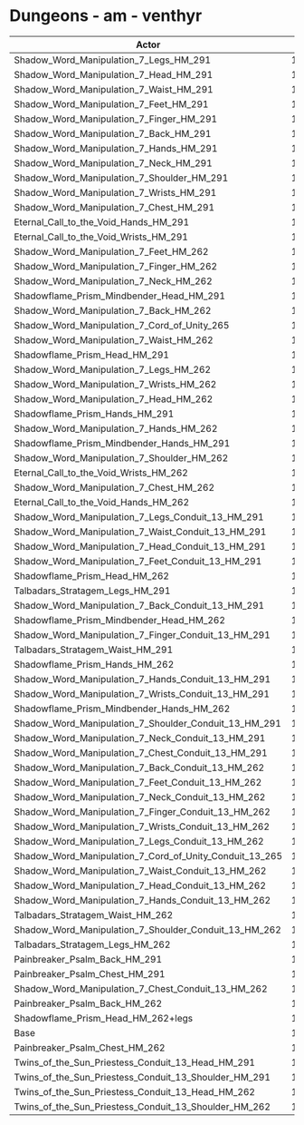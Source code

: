 # Dungeons - am - venthyr
| Actor | DPS | Increase |
|---|:---:|:---:|
|Shadow_Word_Manipulation_7_Legs_HM_291|13001|8.01%|
|Shadow_Word_Manipulation_7_Head_HM_291|12995|7.96%|
|Shadow_Word_Manipulation_7_Waist_HM_291|12989|7.91%|
|Shadow_Word_Manipulation_7_Feet_HM_291|12972|7.77%|
|Shadow_Word_Manipulation_7_Finger_HM_291|12933|7.44%|
|Shadow_Word_Manipulation_7_Back_HM_291|12928|7.40%|
|Shadow_Word_Manipulation_7_Hands_HM_291|12919|7.33%|
|Shadow_Word_Manipulation_7_Neck_HM_291|12909|7.24%|
|Shadow_Word_Manipulation_7_Shoulder_HM_291|12907|7.23%|
|Shadow_Word_Manipulation_7_Wrists_HM_291|12896|7.14%|
|Shadow_Word_Manipulation_7_Chest_HM_291|12894|7.12%|
|Eternal_Call_to_the_Void_Hands_HM_291|12827|6.56%|
|Eternal_Call_to_the_Void_Wrists_HM_291|12819|6.50%|
|Shadow_Word_Manipulation_7_Feet_HM_262|12788|6.24%|
|Shadow_Word_Manipulation_7_Finger_HM_262|12788|6.24%|
|Shadow_Word_Manipulation_7_Neck_HM_262|12786|6.22%|
|Shadowflame_Prism_Mindbender_Head_HM_291|12780|6.17%|
|Shadow_Word_Manipulation_7_Back_HM_262|12772|6.11%|
|Shadow_Word_Manipulation_7_Cord_of_Unity_265|12768|6.07%|
|Shadow_Word_Manipulation_7_Waist_HM_262|12768|6.07%|
|Shadowflame_Prism_Head_HM_291|12766|6.06%|
|Shadow_Word_Manipulation_7_Legs_HM_262|12753|5.95%|
|Shadow_Word_Manipulation_7_Wrists_HM_262|12750|5.92%|
|Shadow_Word_Manipulation_7_Head_HM_262|12747|5.90%|
|Shadowflame_Prism_Hands_HM_291|12736|5.81%|
|Shadow_Word_Manipulation_7_Hands_HM_262|12735|5.80%|
|Shadowflame_Prism_Mindbender_Hands_HM_291|12719|5.67%|
|Shadow_Word_Manipulation_7_Shoulder_HM_262|12713|5.62%|
|Eternal_Call_to_the_Void_Wrists_HM_262|12689|5.42%|
|Shadow_Word_Manipulation_7_Chest_HM_262|12644|5.04%|
|Eternal_Call_to_the_Void_Hands_HM_262|12638|4.99%|
|Shadow_Word_Manipulation_7_Legs_Conduit_13_HM_291|12624|4.88%|
|Shadow_Word_Manipulation_7_Waist_Conduit_13_HM_291|12609|4.75%|
|Shadow_Word_Manipulation_7_Head_Conduit_13_HM_291|12597|4.65%|
|Shadow_Word_Manipulation_7_Feet_Conduit_13_HM_291|12585|4.55%|
|Shadowflame_Prism_Head_HM_262|12553|4.29%|
|Talbadars_Stratagem_Legs_HM_291|12546|4.23%|
|Shadow_Word_Manipulation_7_Back_Conduit_13_HM_291|12543|4.20%|
|Shadowflame_Prism_Mindbender_Head_HM_262|12538|4.16%|
|Shadow_Word_Manipulation_7_Finger_Conduit_13_HM_291|12534|4.13%|
|Talbadars_Stratagem_Waist_HM_291|12531|4.10%|
|Shadowflame_Prism_Hands_HM_262|12528|4.08%|
|Shadow_Word_Manipulation_7_Hands_Conduit_13_HM_291|12525|4.05%|
|Shadow_Word_Manipulation_7_Wrists_Conduit_13_HM_291|12520|4.01%|
|Shadowflame_Prism_Mindbender_Hands_HM_262|12516|3.98%|
|Shadow_Word_Manipulation_7_Shoulder_Conduit_13_HM_291|12513|3.95%|
|Shadow_Word_Manipulation_7_Neck_Conduit_13_HM_291|12512|3.95%|
|Shadow_Word_Manipulation_7_Chest_Conduit_13_HM_291|12483|3.71%|
|Shadow_Word_Manipulation_7_Back_Conduit_13_HM_262|12426|3.23%|
|Shadow_Word_Manipulation_7_Feet_Conduit_13_HM_262|12414|3.13%|
|Shadow_Word_Manipulation_7_Neck_Conduit_13_HM_262|12397|2.99%|
|Shadow_Word_Manipulation_7_Finger_Conduit_13_HM_262|12392|2.95%|
|Shadow_Word_Manipulation_7_Wrists_Conduit_13_HM_262|12389|2.92%|
|Shadow_Word_Manipulation_7_Legs_Conduit_13_HM_262|12381|2.86%|
|Shadow_Word_Manipulation_7_Cord_of_Unity_Conduit_13_265|12378|2.83%|
|Shadow_Word_Manipulation_7_Waist_Conduit_13_HM_262|12369|2.76%|
|Shadow_Word_Manipulation_7_Head_Conduit_13_HM_262|12353|2.63%|
|Shadow_Word_Manipulation_7_Hands_Conduit_13_HM_262|12333|2.46%|
|Talbadars_Stratagem_Waist_HM_262|12330|2.43%|
|Shadow_Word_Manipulation_7_Shoulder_Conduit_13_HM_262|12328|2.42%|
|Talbadars_Stratagem_Legs_HM_262|12318|2.33%|
|Painbreaker_Psalm_Back_HM_291|12310|2.27%|
|Painbreaker_Psalm_Chest_HM_291|12273|1.96%|
|Shadow_Word_Manipulation_7_Chest_Conduit_13_HM_262|12240|1.69%|
|Painbreaker_Psalm_Back_HM_262|12182|1.20%|
|Shadowflame_Prism_Head_HM_262+legs|12117|0.66%|
|Base|12037|0.00%|
|Painbreaker_Psalm_Chest_HM_262|12022|-0.12%|
|Twins_of_the_Sun_Priestess_Conduit_13_Head_HM_291|12021|-0.13%|
|Twins_of_the_Sun_Priestess_Conduit_13_Shoulder_HM_291|11944|-0.77%|
|Twins_of_the_Sun_Priestess_Conduit_13_Head_HM_262|11804|-1.94%|
|Twins_of_the_Sun_Priestess_Conduit_13_Shoulder_HM_262|11775|-2.18%|
